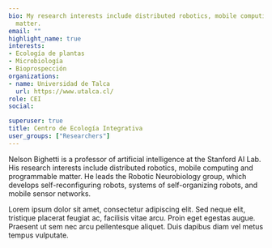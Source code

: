 ```yaml
---
bio: My research interests include distributed robotics, mobile computing and programmable
  matter.
email: ""
highlight_name: true
interests:
- Ecología de plantas
- Microbiología
- Bioprospección
organizations:
- name: Universidad de Talca
  url: https://www.utalca.cl/
role: CEI
social:

superuser: true
title: Centro de Ecología Integrativa
user_groups: ["Researchers"]
---
```


Nelson Bighetti is a professor of artificial intelligence at the Stanford AI Lab. His research interests include distributed robotics, mobile computing and programmable matter. He leads the Robotic Neurobiology group, which develops self-reconfiguring robots, systems of self-organizing robots, and mobile sensor networks.

Lorem ipsum dolor sit amet, consectetur adipiscing elit. Sed neque elit, tristique placerat feugiat ac, facilisis vitae arcu. Proin eget egestas augue. Praesent ut sem nec arcu pellentesque aliquet. Duis dapibus diam vel metus tempus vulputate.

